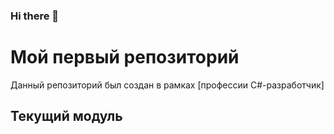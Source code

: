 ### Hi there 👋
# Мой первый репозиторий

Данный репозиторий был создан в рамках [профессии C#-разработчик]
## Текущий модуль

<!--
**WilliardT/WilliardT** is a ✨ _special_ ✨ repository because its `README.md` (this file) appears on your GitHub profile.

Here are some ideas to get you started:

- 🔭 I’m currently working on ...
- 🌱 I’m currently learning ...
- 👯 I’m looking to collaborate on ...
- 🤔 I’m looking for help with ...
- 💬 Ask me about ...
- 📫 How to reach me: ...
- 😄 Pronouns: ...
- ⚡ Fun fact: ...
-->

